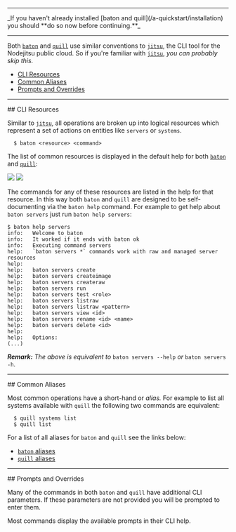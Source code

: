 <hr>
_If you haven't already installed [baton and quill](/a-quickstart/installation) you should **do so now before continuing.**_
<hr>

Both [`baton`][baton] and [`quill`][quill] use similar conventions to [`jitsu`][jitsu], the CLI tool for the Nodejitsu public cloud. So if you're familiar with [`jitsu`][jitsu], _you can probably skip this._

* [CLI Resources](#resources)
* [Common Aliases](#aliases)
* [Prompts and Overrides](#prompts)

<hr>
<a name="resources"></a>
## CLI Resources

Similar to [`jitsu`][jitsu], all operations are broken up into logical resources which represent a set of actions on entities like `servers` or `systems`. 

```
  $ baton <resource> <command>
```

The list of common resources is displayed in the default help for both [`baton`][baton] and [`quill`][quill]:

<img src="/img/screenshots/baton.png" />
<img src="/img/screenshots/quill.png" />

The commands for any of these resources are listed in the help for that resource. In this way both `baton` and `quill` are designed to be self-documenting via the `baton help` command. For example to get help about `baton servers` just run `baton help servers`:

```
$ baton help servers
info:   Welcome to baton
info:   It worked if it ends with baton ok
info:   Executing command servers
help:   `baton servers *` commands work with raw and managed server resources
help:   
help:   baton servers create
help:   baton servers createimage
help:   baton servers createraw
help:   baton servers run
help:   baton servers test <role>
help:   baton servers listraw
help:   baton servers listraw <pattern>
help:   baton servers view <id>
help:   baton servers rename <id> <name>
help:   baton servers delete <id>
help:   
help:   Options:
(...)
```

_**Remark:** The above is equivalent to_ `baton servers --help` _or_ `baton servers -h`.

<hr>
<a name="aliases"></a>
## Common Aliases

Most common operations have a short-hand or _alias._ For example to list all systems available with `quill` the following two commands are equivalent:

```
  $ quill systems list
  $ quill list
```

For a list of all aliases for `baton` and `quill` see the links below:

* [`baton` aliases](/baton/aliases)
* [`quill` aliases](/quill/aliases)

<hr>
<a name="prompts"></a>
## Prompts and Overrides

Many of the commands in both `baton` and `quill` have additional CLI parameters. If these parameters are not provided you will be prompted to enter them.

Most commands display the available prompts in their CLI help.

[jitsu]: https://github.com/nodejitsu/jitsu
[baton]: /baton
[quill]: /quill

[meta:title]: <> (CLI Conventions)